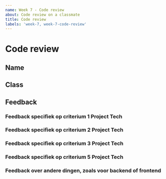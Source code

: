 ```yaml
---
name: Week 7 - Code review
about: Code review on a classmate
title: Code review
labels: 'week-7, week-7-code-review'
---
```


# Code review

## Name
<!-- Add your name here -->

## Class
<!-- Add your class here -->

## Feedback
<!-- What did you think of the work of this team so far? -->

### Feedback specifiek op criterium 1 Project Tech
<!-- Criterium 1: Het team gebruikt Git en Github om versie beheer van de code te doen. Je werkt via branches aan code merged deze vervolgens weer samen. Je kunt een pull request doen. -->

### Feedback specifiek op criterium 2 Project Tech
<!-- Criterium 2: Het team maakt gezamenlijk afspraken over code standaarden en code stijl en past deze consequent toe. -->

### Feedback specifiek op criterium 3 Project Tech
<!-- Criterium 3: Het team documenteert het project op Github in de readme. -->

### Feedback specifiek op criterium 5 Project Tech
<!-- Criterium 5: Het team levert een werkend prototype van een dynamische webapplicatie op. -->

### Feedback over andere dingen, zoals voor backend of frontend
